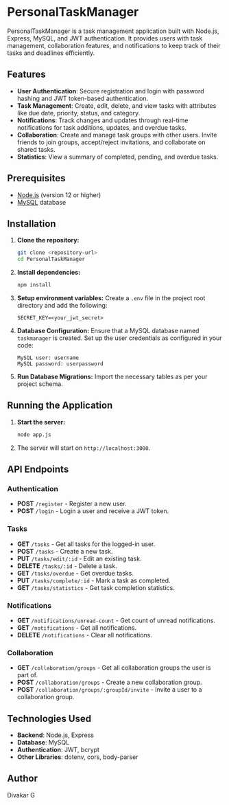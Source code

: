 # PersonalTaskManager

PersonalTaskManager is a task management application built with Node.js, Express, MySQL, and JWT authentication. It provides users with task management, collaboration features, and notifications to keep track of their tasks and deadlines efficiently.

## Features

- **User Authentication**: Secure registration and login with password hashing and JWT token-based authentication.
- **Task Management**: Create, edit, delete, and view tasks with attributes like due date, priority, status, and category.
- **Notifications**: Track changes and updates through real-time notifications for task additions, updates, and overdue tasks.
- **Collaboration**: Create and manage task groups with other users. Invite friends to join groups, accept/reject invitations, and collaborate on shared tasks.
- **Statistics**: View a summary of completed, pending, and overdue tasks.
  
## Prerequisites

- [Node.js](https://nodejs.org/) (version 12 or higher)
- [MySQL](https://www.mysql.com/) database

## Installation

1. **Clone the repository:**
    ```bash
    git clone <repository-url>
    cd PersonalTaskManager
    ```

2. **Install dependencies:**
    ```bash
    npm install
    ```

3. **Setup environment variables:**
    Create a `.env` file in the project root directory and add the following:

    ```plaintext
    SECRET_KEY=<your_jwt_secret>
    ```

4. **Database Configuration:**
   Ensure that a MySQL database named `taskmanager` is created. Set up the user credentials as configured in your code:

    ```plaintext
    MySQL user: username
    MySQL password: userpassword
    ```

5. **Run Database Migrations:**
   Import the necessary tables as per your project schema.

## Running the Application

1. **Start the server:**
    ```bash
    node app.js
    ```

2. The server will start on `http://localhost:3000`.

## API Endpoints

### Authentication
- **POST** `/register` - Register a new user.
- **POST** `/login` - Login a user and receive a JWT token.

### Tasks
- **GET** `/tasks` - Get all tasks for the logged-in user.
- **POST** `/tasks` - Create a new task.
- **PUT** `/tasks/edit/:id` - Edit an existing task.
- **DELETE** `/tasks/:id` - Delete a task.
- **GET** `/tasks/overdue` - Get overdue tasks.
- **PUT** `/tasks/complete/:id` - Mark a task as completed.
- **GET** `/tasks/statistics` - Get task completion statistics.

### Notifications
- **GET** `/notifications/unread-count` - Get count of unread notifications.
- **GET** `/notifications` - Get all notifications.
- **DELETE** `/notifications` - Clear all notifications.

### Collaboration
- **GET** `/collaboration/groups` - Get all collaboration groups the user is part of.
- **POST** `/collaboration/groups` - Create a new collaboration group.
- **POST** `/collaboration/groups/:groupId/invite` - Invite a user to a collaboration group.

## Technologies Used

- **Backend**: Node.js, Express
- **Database**: MySQL
- **Authentication**: JWT, bcrypt
- **Other Libraries**: dotenv, cors, body-parser


## Author

Divakar G
